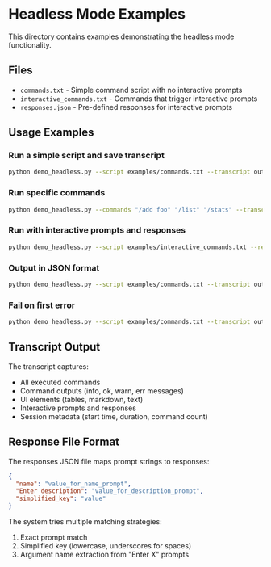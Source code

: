 # Headless Mode Examples

This directory contains examples demonstrating the headless mode functionality.

## Files

- `commands.txt` - Simple command script with no interactive prompts
- `interactive_commands.txt` - Commands that trigger interactive prompts
- `responses.json` - Pre-defined responses for interactive prompts

## Usage Examples

### Run a simple script and save transcript
```bash
python demo_headless.py --script examples/commands.txt --transcript output.md
```

### Run specific commands
```bash
python demo_headless.py --commands "/add foo" "/list" "/stats" --transcript session.md
```

### Run with interactive prompts and responses
```bash
python demo_headless.py --script examples/interactive_commands.txt --responses examples/responses.json --transcript interactive.md
```

### Output in JSON format
```bash
python demo_headless.py --script examples/commands.txt --transcript output.json --format json
```

### Fail on first error
```bash
python demo_headless.py --script examples/commands.txt --transcript output.md --fail-fast
```

## Transcript Output

The transcript captures:
- All executed commands
- Command outputs (info, ok, warn, err messages)
- UI elements (tables, markdown, text)
- Interactive prompts and responses
- Session metadata (start time, duration, command count)

## Response File Format

The responses JSON file maps prompt strings to responses:

```json
{
  "name": "value_for_name_prompt",
  "Enter description": "value_for_description_prompt",
  "simplified_key": "value"
}
```

The system tries multiple matching strategies:
1. Exact prompt match
2. Simplified key (lowercase, underscores for spaces)
3. Argument name extraction from "Enter X" prompts
